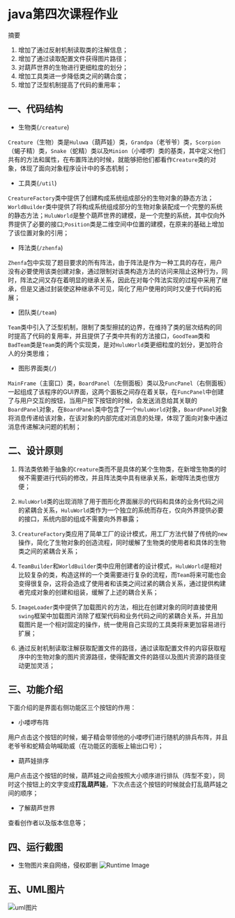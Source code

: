 # java第四次课程作业
摘要
1. 增加了通过反射机制读取类的注解信息；
2. 增加了通过读取配置文件获得图片路径；
3. 对葫芦世界的生物进行更细粒度的划分；
4. 增加工具类进一步降低类之间的耦合度；
5. 增加了泛型机制提高了代码的重用率；
## 一、代码结构
* 生物类(`/creature`)

`Creature`（生物）类是`Huluwa`（葫芦娃）类，`Grandpa`（老爷爷）类，`Scorpion`（蝎子精）类，`Snake`（蛇精）类以及`Minion`（小喽啰）类的基类，其中定义他们共有的方法和属性，在布置阵法的时候，就能够把他们都看作`Creature`类的对象，体现了面向对象程序设计中的多态机制；

* 工具类(`/util`)

`CreatureFactory`类中提供了创建构成系统组成部分的生物对象的静态方法；
`WorldBuilder`类中提供了将构成系统组成部分的生物对象装配成一个完整的系统的静态方法；`HuluWorld`是整个葫芦世界的建模，是一个完整的系统，其中仅向外界提供了必要的接口;`Position`类是二维空间中位置的建模，在原来的基础上增加了该位置对象的引用；

* 阵法类(`/zhenfa`)

`Zhenfa`包中实现了题目要求的所有阵法，由于阵法是作为一种工具的存在，用户没有必要使用该类创建对象，通过限制对该类构造方法的访问来阻止这种行为，同时，阵法之间又存在着明显的继承关系，因此在对每个阵法实现的过程中采用了继承，但是又通过封装使这种继承不可见，简化了用户使用的同时又便于代码的拓展；

* 团队类(`/team`)

`Team`类中引入了泛型机制，限制了类型擦拭的边界，在维持了类的层次结构的同时提高了代码的复用率，并且提供了子类中共有的方法接口，`GoodTeam`类和`BadTeam`类是`Team`类的两个实现类，是对`HuluWorld`类更细粒度的划分，更加符合人的分类思维；

* 图形界面类(`/`)

`MainFrame`（主窗口）类，`BoardPanel`（左侧面板）类以及`FuncPanel`（右侧面板）一起组成了该程序的GUI界面，这两个面板之间存在着关联，在`FuncPanel`中创建了与用户交互的按钮，当用户按下按钮的时候，会发送消息给其关联的`BoardPanel`对象，在`BoardPanel`类中包含了一个`HuluWorld`对象，`BoardPanel`对象将消息传递给该对象，在该对象的内部完成对消息的处理，体现了面向对象中通过消息传递解决问题的机制；

## 二、设计原则

1. 阵法类依赖于抽象的`Creature`类而不是具体的某个生物类，在新增生物类的时候不需要进行代码的修改，并且阵法类中具有继承关系，新增阵法类也很方便；

2. `HuluWorld`类的出现消除了用于图形化界面展示的代码和具体的业务代码之间的紧耦合关系，`HuluWorld`类作为一个独立的系统而存在，仅向外界提供必要的接口，系统内部的组成不需要向外界暴露；

3. `CreatureFactory`类应用了简单工厂的设计模式，用工厂方法代替了传统的`new`操作，简化了生物对象的创造流程，同时缓解了生物类的使用者和具体的生物类之间的紧耦合关系；

4. `TeamBuilder`和`WorldBuilder`类中应用创建者的设计模式，`HuluWorld`是相对比较复杂的类，构造这样的一个类需要进行复杂的流程，而`Team`将来可能也会变得很复杂，这将会造成了使用者和该类之间过紧的耦合关系，通过提供构建者完成对象的创建和组装，缓解了上述的耦合关系；

5. `ImageLoader`类中提供了加载图片的方法，相比在创建对象的同时直接使用`swing`框架中加载图片消除了框架代码和业务代码之间的紧耦合关系，并且加载图片是一个相对固定的操作，统一使用自己实现的工具类将来更加容易进行扩展；

6. 通过反射机制读取注解获取配置文件的路径，通过读取配置文件的内容获取程序中的生物对象的图片资源路径，使得配置文件的路径以及图片资源的路径变动更加灵活；

## 三、功能介绍
下面介绍的是界面右侧功能区三个按钮的作用：
- 小喽啰布阵

用户点击这个按钮的时候，蝎子精会带领他的小喽啰们进行随机的排兵布阵，并且老爷爷和蛇精会呐喊助威（在功能区的面板上输出口号）；

- 葫芦娃排序

用户点击这个按钮的时候，葫芦娃之间会按照大小顺序进行排队（阵型不变），同时这个按钮上的文字变成**打乱葫芦娃**，下次点击这个按钮的时候就会打乱葫芦娃之间的顺序；

- 了解葫芦世界

查看创作者以及版本信息等；

## 四、运行截图
- 生物图片来自网络，侵权即删
![Runtime Image](https://s2.ax1x.com/2019/10/29/KfRsfK.png)

## 五、UML图片
![uml图片](https://s2.ax1x.com/2019/10/30/K4zZ5t.png)
